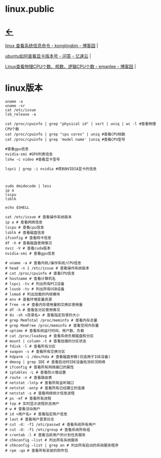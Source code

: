 
# linux.public      
# [<-](home.md)  

<a href="https://www.cnblogs.com/klb561/p/9157569.html" target="_blank">linux 查看系统信息命令 - konglingbin - 博客园</a>  |  <br>    

<a href="https://www.yisu.com/ask/5490.html" target="_blank">ubuntu如何查看显卡版本号 - 问答 - 亿速云</a>  |  <br>  

<a href="https://www.cnblogs.com/emanlee/p/3587571.html" target="_blank">Linux查看物理CPU个数、核数、逻辑CPU个数 - emanlee - 博客园</a>  |  <br>  


# linux版本
```
uname -a
uname -sr
cat /etc/issue
lsb_release -a

cat /proc/cpuinfo | grep "physical id" | sort | uniq | wc -l #查看物理CPU个数
cat /proc/cpuinfo | grep "cpu cores" | uniq #查看CPU核数
cat /proc/cpuinfo | grep 'model name' |uniq #查看CPU型号

#查看gpu信息
nvidia-smi #GPU列表信息
lshw -c video #查看显卡型号

lspci | grep -i nvidia #得到NVIDIA显卡的信息



sudo dmidecode | less
ip a
lscpu
lsblk

echo $SHELL
```


```  
cat /etc/issue # 查看操作系统版本   
ip a # 查看网络信息  
lscpu # 查看cpu信息  
lsblk # 查看磁盘信息  
ifconfig # 查看网卡信息  
df -h # 查看磁盘使用情况  
nvcc -V # 查看cuda版本  
nvidia-smi # 查看gpu信息  

```  

```  
# uname -a # 查看内核/操作系统/CPU信息   
# head -n 1 /etc/issue # 查看操作系统版本   
# cat /proc/cpuinfo # 查看CPU信息   
# hostname # 查看计算机名   
# lspci -tv # 列出所有PCI设备   
# lsusb -tv # 列出所有USB设备   
# lsmod # 列出加载的内核模块   
# env # 查看环境变量资源   
# free -m # 查看内存使用量和交换区使用量   
# df -h # 查看各分区使用情况   
# du -sh <目录名> # 查看指定目录的大小   
# grep MemTotal /proc/meminfo # 查看内存总量   
# grep MemFree /proc/meminfo # 查看空闲内存量   
# uptime # 查看系统运行时间、用户数、负载   
# cat /proc/loadavg # 查看系统负载磁盘和分区   
# mount | column -t # 查看挂接的分区状态   
# fdisk -l # 查看所有分区   
# swapon -s # 查看所有交换分区   
# hdparm -i /dev/hda # 查看磁盘参数(仅适用于IDE设备)   
# dmesg | grep IDE # 查看启动时IDE设备检测状况网络   
# ifconfig # 查看所有网络接口的属性   
# iptables -L # 查看防火墙设置   
# route -n # 查看路由表   
# netstat -lntp # 查看所有监听端口   
# netstat -antp # 查看所有已经建立的连接   
# netstat -s # 查看网络统计信息进程   
# ps -ef # 查看所有进程   
# top # 实时显示进程状态用户   
# w # 查看活动用户   
# id <用户名> # 查看指定用户信息   
# last # 查看用户登录日志   
# cut -d: -f1 /etc/passwd # 查看系统所有用户   
# cut -d: -f1 /etc/group # 查看系统所有组   
# crontab -l # 查看当前用户的计划任务服务   
# chkconfig –list # 列出所有系统服务   
# chkconfig –list | grep on # 列出所有启动的系统服务程序   
# rpm -qa # 查看所有安装的软件包  

```  

